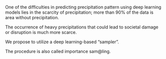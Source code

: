
One of the difficulties in predicting precipitation pattern using deep learning models lies in the scarcity of precipitation; more than 90% of the data is area without precipitation.

The occurrence of heavy precipitations that could lead to societal damage or disruption is much more scarce.

We propose to utilize a deep learning-based “sampler”.

The procedure is also called importance sam@ling.
